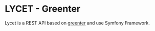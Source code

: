 # LYCET - Greenter

Lycet is a REST API based on [greenter](https://github.com/giansalex/greenter) and use Symfony Framework.


